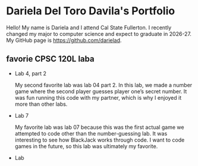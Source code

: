 # Dariela Del Toro Davila's Portfolio

Hello! My name is Dariela and I attend Cal State Fullerton. I recently changed my major to computer science and expect to graduate in 2026-27.
My GitHub page is https://github.com/darielad.

## favorie CPSC 120L laba

* Lab 4, part 2

  My second favorite lab was lab 04 part 2. In this lab, we made a number game where the second player guesses player one’s secret number. It was fun running this code with my partner, which is why I enjoyed it more than other labs. 

* Lab 7

  My favorite lab was lab 07 because this was the first actual game we attempted to code other than the number-guessing lab. It was interesting to see how BlackJack works through code. I want to code games in the future, so this lab was ultimately my favorite.
  
* Lab
